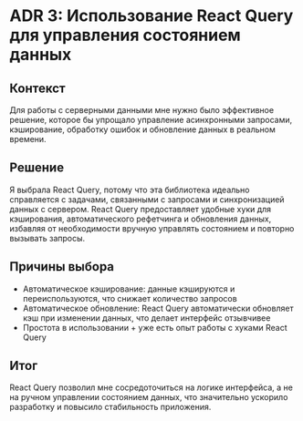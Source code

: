 # ADR 3: Использование React Query для управления состоянием данных

## Контекст

Для работы с серверными данными мне нужно было эффективное решение, которое бы упрощало управление асинхронными запросами, кэширование, обработку ошибок и обновление данных в реальном времени.

## Решение

Я выбрала React Query, потому что эта библиотека идеально справляется с задачами, связанными с запросами и синхронизацией данных с сервером. React Query предоставляет удобные хуки для кэширования, автоматического рефетчинга и обновления данных, избавляя от необходимости вручную управлять состоянием и повторно вызывать запросы.

## Причины выбора

- Автоматическое кэширование: данные кэшируются и переиспользуются, что снижает количество запросов
- Автоматическое обновление: React Query автоматически обновляет кэш при изменении данных, что делает интерфейс отзывчивее
- Простота в использовании + уже есть опыт работы с хуками React Query

## Итог

React Query позволил мне сосредоточиться на логике интерфейса, а не на ручном управлении состоянием данных, что значительно ускорило разработку и повысило стабильность приложения.